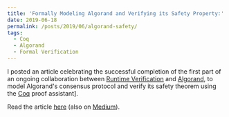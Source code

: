 ```yaml
---
title: 'Formally Modeling Algorand and Verifying its Safety Property:'
date: 2019-06-18
permalink: /posts/2019/06/algorand-safety/
tags:
  - Coq
  - Algorand
  - Formal Verification
---
```


I posted an article celebrating the successful completion of the first part of an ongoing collaboration between [Runtime Verification](https://runtimeverification.com/) and [Algorand](https://www.algorand.com/), to model Algorand's consensus protocol and verify its safety theorem using the [Coq](https://coq.inria.fr/) proof assistant].

Read the article [here](https://runtimeverification.com/blog/formally-verifying-algorand-reinforcing-a-chain-of-steel-modeling-and-safety/) (also on [Medium](https://medium.com/coinmonks/formally-verifying-algorand-reinforcing-a-chain-of-steel-modeling-and-safety-d379755cd63)).
